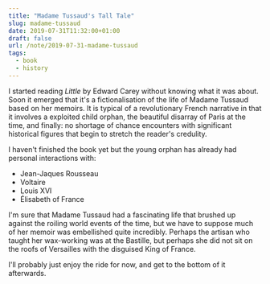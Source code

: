 ```yaml
---
title: "Madame Tussaud's Tall Tale"
slug: madame-tussaud
date: 2019-07-31T11:32:00+01:00
draft: false
url: /note/2019-07-31-madame-tussaud
tags:
  - book
  - history
---
```


I started reading _Little_ by Edward Carey without knowing what it was about. Soon it emerged that it's a fictionalisation of the life of Madame Tussaud based on her memoirs. It is typical of a revolutionary French narrative in that it involves a exploited child orphan, the beautiful disarray of Paris at the time, and finally: no shortage of chance encounters with significant historical figures that begin to stretch the reader's credulity.

I haven't finished the book yet but the young orphan has already had personal interactions with:

- Jean-Jaques Rousseau
- Voltaire
- Louis XVI
- Élisabeth of France

I'm sure that Madame Tussaud had a fascinating life that brushed up against the roiling world events of the time, but we have to suppose much of her memoir was embellished quite incredibly. Perhaps the artisan who taught her wax-working was at the Bastille, but perhaps she did not sit on the roofs of Versailles with the disguised King of France.

I'll probably just enjoy the ride for now, and get to the bottom of it afterwards.
